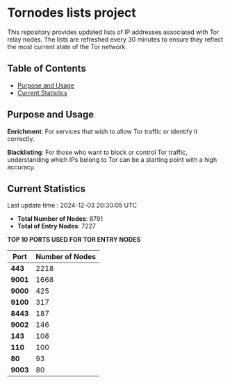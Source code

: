 # Tornodes lists project

This repository provides updated lists of IP addresses associated with Tor relay nodes. The lists are refreshed every 30 minutes to ensure they reflect the most current state of the Tor network.

## Table of Contents

- [Purpose and Usage](#purpose-and-usage)
- [Current Statistics](#current-statistics)


## Purpose and Usage

**Enrichment**: For services that wish to allow Tor traffic or identify it correctly.

**Blacklisting**: For those who want to block or control Tor traffic, understanding which IPs belong to Tor can be a starting point with a high accuracy.

## Current Statistics

Last update time : 2024-12-03 20:30:05 UTC

- **Total Number of Nodes**: 8791
- **Total of Entry Nodes**: 7227

**TOP 10 PORTS USED FOR TOR ENTRY NODES**

| **Port** | **Number of Nodes** |
|------|-----------------|
| **443**   | 2218  |
| **9001**   | 1668  |
| **9000**   | 425  |
| **9100**   | 317  |
| **8443**   | 187  |
| **9002**   | 146  |
| **143**   | 108  |
| **110**   | 100  |
| **80**   | 93  |
| **9003**   | 80  |

